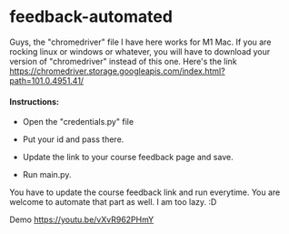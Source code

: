 # feedback-automated

Guys, the "chromedriver" file I have here works for M1 Mac. If you are rocking linux or windows or whatever, you will have to download your version of "chromedriver" instead of this one. Here's the link https://chromedriver.storage.googleapis.com/index.html?path=101.0.4951.41/

#### Instructions:
- Open the "credentials.py" file
- Put your id and pass there.
- Update the link to your course feedback page and save.

- Run main.py. 

You have to update the course feedback link and run everytime. 
You are welcome to automate that part as well. I am too lazy. 
:D 


Demo
https://youtu.be/vXvR962PHmY
